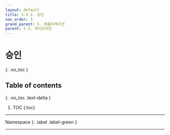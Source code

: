 ```yaml
---
layout: default
title: 5-3-2. 승인
nav_order: 3
grand_parent: 5. 애플리케이션
parent: 5-3. 파이프라인
---
```


# 승인
{: .no_toc }

## Table of contents
{: .no_toc .text-delta }

1. TOC
{:toc}

---

<div class="code-example" markdown="1">
Namespace
{: .label .label-green }
</div>


---